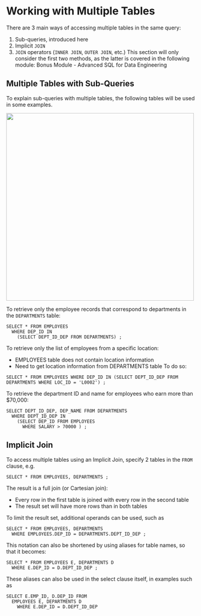 # Working with Multiple Tables
There are 3 main ways of accessing multiple tables in the same query:

1. Sub-queries, introduced here
2. Implicit `JOIN`
3. `JOIN` operators (`INNER JOIN`, `OUTER JOIN`, etc.)
This section will only consider the first two methods, as the latter is covered in the following module: Bonus Module - Advanced SQL for Data Engineering

## Multiple Tables with Sub-Queries
To explain sub-queries with multiple tables, the following tables will be used in some examples.

<img src="https://user-images.githubusercontent.com/13508894/278580001-99d74d21-7f8f-45c1-b7c0-c04a13e87702.png" width="500" />


To retrieve only the employee records that correspond to departments in the `DEPARTMENTS` table:
```
SELECT * FROM EMPLOYEES
  WHERE DEP_ID IN
    (SELECT DEPT_ID_DEP FROM DEPARTMENTS) ;
```

To retrieve only the list of employees from a specific location:

* EMPLOYEES table does not contain location information
* Need to get location information from DEPARTMENTS table To do so:
```
SELECT * FROM EMPLOYEES WHERE DEP_ID IN (SELECT DEPT_ID_DEP FROM DEPARTMENTS WHERE LOC_ID = 'L0002') ;
```

To retrieve the department ID and name for employees who earn more than $70,000:
```
SELECT DEPT_ID_DEP, DEP_NAME FROM DEPARTMENTS
  WHERE DEPT_ID_DEP IN
    (SELECT DEP_ID FROM EMPLOYEES
      WHERE SALARY > 70000 ) ;
```

## Implicit Join
To access multiple tables using an Implicit Join, specify 2 tables in the `FROM` clause, e.g.
```
SELECT * FROM EMPLOYEES, DEPARTMENTS ;
```

The result is a full join (or Cartesian join):

* Every row in the first table is joined with every row in the second table
* The result set will have more rows than in both tables

To limit the result set, additional operands can be used, such as

```
SELECT * FROM EMPLOYEES, DEPARTMENTS
  WHERE EMPLOYEES.DEP_ID = DEPARTMENTS.DEPT_ID_DEP ; 
```

This notation can also be shortened by using aliases for table names, so that it becomes:
```
SELECT * FROM EMPLOYEES E, DEPARTMENTS D
  WHERE E.DEP_ID = D.DEPT_ID_DEP ;
```

These aliases can also be used in the select clause itself, in examples such as
```
SELECT E.EMP_ID, D.DEP_ID FROM 
  EMPLOYEES E, DEPARTMENTS D
    WHERE E.DEP_ID = D.DEPT_ID_DEP
```
